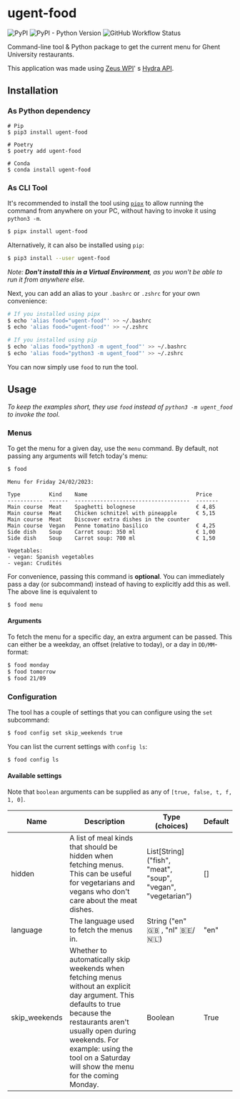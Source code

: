 # ugent-food

![PyPI](https://img.shields.io/pypi/v/ugent_food)
![PyPI - Python Version](https://img.shields.io/pypi/pyversions/ugent_food)
![GitHub Workflow Status](https://img.shields.io/github/actions/workflow/status/stijndcl/ugent-food/python.yml?branch=master)

Command-line tool & Python package to get the current menu for Ghent University restaurants.

This application was made using [Zeus WPI](https://github.com/ZeusWPI)'
s [Hydra API](https://github.com/ZeusWPI/hydra/blob/master/api-resto-02.md).

## Installation

### As Python dependency

```shell
# Pip
$ pip3 install ugent-food

# Poetry
$ poetry add ugent-food

# Conda
$ conda install ugent-food
```

### As CLI Tool

It's recommended to install the tool using [``pipx``](https://pypa.github.io/pipx/#install-pipx) to allow running the
command from anywhere on your PC, without having to invoke it using `python3 -m`.

```sh
$ pipx install ugent-food
```

Alternatively, it can also be installed using `pip`:

```sh
$ pip3 install --user ugent-food
```

_Note: **Don't install this in a Virtual Environment**, as you won't be able to run it from anywhere else._

Next, you can add an alias to your `.bashrc` or `.zshrc` for your own convenience:

```sh
# If you installed using pipx
$ echo 'alias food="ugent-food"' >> ~/.bashrc
$ echo 'alias food="ugent-food"' >> ~/.zshrc

# If you installed using pip
$ echo 'alias food="python3 -m ugent_food"' >> ~/.bashrc
$ echo 'alias food="python3 -m ugent_food"' >> ~/.zshrc
```

You can now simply use `food` to run the tool.

## Usage

_To keep the examples short, they use `food` instead of `python3 -m ugent_food` to invoke the tool._

### Menus

To get the menu for a given day, use the ``menu`` command. By default, not passing any arguments will fetch today's
menu:

```sh
$ food
```

```
Menu for Friday 24/02/2023:

Type         Kind    Name                                  Price
-----------  ------  ------------------------------------  -------
Main course  Meat    Spaghetti bolognese                   € 4,85
Main course  Meat    Chicken schnitzel with pineapple      € 5,15
Main course  Meat    Discover extra dishes in the counter
Main course  Vegan   Penne tomatino basilico               € 4,25
Side dish    Soup    Carrot soup: 350 ml                   € 1,00
Side dish    Soup    Carrot soup: 700 ml                   € 1,50

Vegetables:
- vegan: Spanish vegetables
- vegan: Crudités
```

For convenience, passing this command is **optional**. You can immediately pass a day (or subcommand) instead of having
to explicitly add this as well. The above line is equivalent to

```sh
$ food menu
```

#### Arguments

To fetch the menu for a specific day, an extra argument can be passed. This can either be a weekday, an offset (relative
to today), or a day in `DD/MM`-format:

```sh
$ food monday
$ food tomorrow
$ food 21/09
```

### Configuration

The tool has a couple of settings that you can configure using the `set` subcommand:

```sh
$ food config set skip_weekends true
```

You can list the current settings with `config ls`:

```sh
$ food config ls
```

#### Available settings

Note that `boolean` arguments can be supplied as any of `[true, false, t, f, 1, 0]`.

| Name          | Description                                                                                                                                                                                                                                                         | Type (choices)                                                 | Default |
|---------------|---------------------------------------------------------------------------------------------------------------------------------------------------------------------------------------------------------------------------------------------------------------------|----------------------------------------------------------------|---------|
| hidden        | A list of meal kinds that should be hidden when fetching menus. This can be useful for vegetarians and vegans who don't care about the meat dishes.                                                                                                                 | List\[String\] ("fish", "meat", "soup", "vegan", "vegetarian") | []      |
| language      | The language used to fetch the menus in.                                                                                                                                                                                                                            | String ("en" 🇬🇧 , "nl" 🇧🇪/🇳🇱)                            | "en"    |
| skip_weekends | Whether to automatically skip weekends when fetching menus without an explicit day argument. This defaults to true because the restaurants aren't usually open during weekends. For example: using the tool on a Saturday will show the menu for the coming Monday. | Boolean                                                        | True    |
